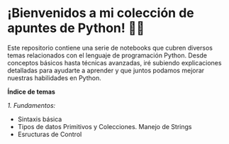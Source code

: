 # ¡Bienvenidos a mi colección de apuntes de Python! 🐍✨

Este repositorio contiene una serie de notebooks que cubren diversos temas relacionados con el lenguaje de programación Python. Desde conceptos básicos hasta técnicas avanzadas, iré subiendo explicaciones detalladas para ayudarte a aprender y que juntos podamos mejorar nuestras habilidades en Python.

**Índice de temas**

*1. Fundamentos:*
- Sintaxis básica
- Tipos de datos Primitivos y Colecciones. Manejo de Strings
- Esructuras de Control
